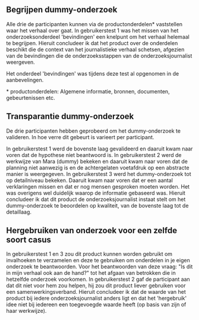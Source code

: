 
## Begrijpen dummy-onderzoek

Alle drie de participanten kunnen via de productonderdelen* vaststellen waar het verhaal over gaat. In gebruikerstest 1 was het missen van het onderzoeksonderdeel 'bevindingen' een knelpunt om het verhaal helemaal te begrijpen. Hieruit concludeer ik dat het product over de onderdelen beschikt die de context van het journalistieke verhaal schetsen, afgezien van de bevindingen die de onderzoeksstappen van de onderzoeksjournalist weergeven.

Het onderdeel 'bevindingen' was tijdens deze test al opgenomen in de aanbevelingen.

\* productonderdelen: Algemene informatie, bronnen, documenten, gebeurtenissen etc.


## Transparantie dummy-onderzoek

De drie participanten hebben geprobeerd om het dummy-onderzoek te valideren. In hoe verre dit gebeurt is varieert per participant.

In gebruikerstest 1 werd de bovenste laag gevalideerd en daaruit kwam naar voren dat de hypothese niet beantwoord is. In gebruikerstest 2 werd de werkwijze van Mara (dummy) bekeken en daaruit kwam naar voren dat de planning niet aanwezig is en de achtergelaten voetafdruk op een abstracte manier is weergegeven. In gebruikerstest 3 werd het dummy-onderzoek tot op detailniveau bekeken. Daaruit kwam naar voren dat er een aantal verklaringen missen en dat er nog mensen gesproken moeten worden. Het was overigens wel duidelijk waarop de informatie gebaseerd was. Hieruit concludeer ik dat dit product de onderzoeksjournalist instaat stelt om het dummy-onderzoek te beoordelen op kwaliteit, van de bovenste laag tot de detaillaag.


## Hergebruiken van onderzoek voor een zelfde soort casus

In gebruikerstest 1 en 3 zou dit product kunnen worden gebruikt om invalhoeken te verzamelen en deze te gebruiken om onderdelen in je eigen onderzoek te beantwoorden. Voor het beantwoorden van deze vraag: "Is dit in mijn verhaal ook aan de hand?" tot het afgaan van betrokken die in hetzelfde onderzoek voorkomen. In gebruikerstest 2 gaf de participant aan dat dit niet voor hem zou helpen, hij zou dit product liever gebruiken voor een samenwerkingsverband. Hieruit concludeer ik dat de waarde van het product bij iedere onderzoeksjournalist anders ligt en dat het 'hergebruik' idee niet bij iedereen een toegevoegde waarde heeft (op basis van zijn of haar werkwijze).





